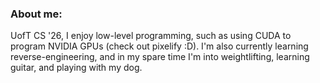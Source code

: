 ### About me:
UofT CS '26, I enjoy low-level programming, such as using CUDA to program NVIDIA GPUs (check out pixelify :D). I'm also currently learning reverse-engineering, and in my spare time I'm into weightlifting, learning guitar, and playing with my dog.
